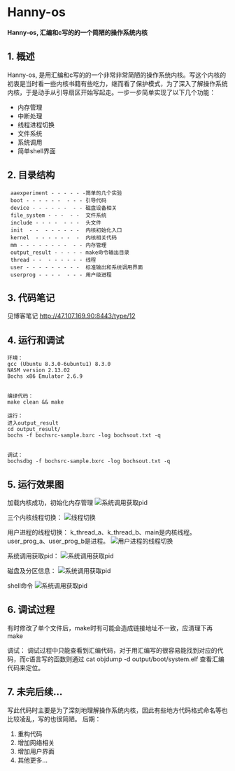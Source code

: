 # Hanny-os

**Hanny-os, 汇编和c写的的一个简陋的操作系统内核**

## 1. 概述
Hanny-os, 是用汇编和c写的的一个非常非常简陋的操作系统内核。写这个内核的初衷是当时看一些内核书籍有些吃力，继而看了保护模式，为了深入了解操作系统内核，于是动手从引导扇区开始写起走。一步一步简单实现了以下几个功能：
- 内存管理
- 中断处理
- 线程进程切换
- 文件系统
- 系统调用
- 简单shell界面

## 2. 目录结构

     aaexperiment - - - - - -简单的几个实验
     boot - - - - - -  - - - 引导代码
	 device - - - - - -  - - 磁盘设备相关
	 file_system - - -  - -  文件系统
	 include - - - -  - - -  头文件
	 init  - -  - - - - - -  内核初始化入口
	 kernel  - - - - - -  -  内核相关代码
	 mm - - - - - - - -  - - 内存管理
	 output_result - - - - - make命令输出目录
	 thread - -  - - - - - - 线程
	 user - - - - - - - - -  标准输出和系统调用界面
	 userprog - - - -  - - - 用户级进程

## 3. 代码笔记
 见博客笔记 http://47.107.169.90:8443/type/12
## 4. 运行和调试
    环境：
    gcc (Ubuntu 8.3.0-6ubuntu1) 8.3.0 
    NASM version 2.13.02
    Bochs x86 Emulator 2.6.9


    编译代码：
    make clean && make
    
    运行：
    进入output_result
    cd output_result/
    bochs -f bochsrc-sample.bxrc -log bochsout.txt -q
    
    
    调试：
    bochsdbg -f bochsrc-sample.bxrc -log bochsout.txt -q
## 5. 运行效果图

   加载内核成功，初始化内存管理
   ![系统调用获取pid](http://47.107.169.90/images/2019-07-28/1564288684-a931b4cc-fa81-4add-af51-7b93f18cb2c4.png "系统调用获取pid")
   
   
   三个内核线程切换：
   ![线程切换](http://47.107.169.90/images/2019-07-26/1564101717-c541a8e6-3810-447f-9948-53ecfdca0570.png "线程切换")
   
   
   用户进程的线程切换：
   k_thread_a、k_thread_b、main是内核线程。
   user_prog_a、user_prog_b是进程。
   ![用户进程的线程切换](http://47.107.169.90/images/2019-07-27/1564236501-fb6e34b3-578c-4f7c-8da5-3ef91cd31bbe.png "用户进程的线程切换")
   
   
   系统调用获取pid：
   ![系统调用获取pid](http://47.107.169.90/images/2019-07-27/1564240791-0e015615-1416-4534-87f5-548ba901970d.png "系统调用获取pid")
   
   
   磁盘及分区信息：
   ![系统调用获取pid](http://47.107.169.90/images/2019-07-28/1564289044-fcc85875-0521-4a57-964a-0337ff6dbcef.png "系统调用获取pid")
   
   
   shell命令
   ![系统调用获取pid](http://47.107.169.90/images/2019-07-28/1564289438-3fb295b2-d868-4463-bac8-6fc352debd71.png "系统调用获取pid")


## 6. 调试过程
   有时修改了单个文件后，make时有可能会造成链接地址不一致，应清理下再make
   
   调试：
   调试过程中只能查看到汇编代码，对于用汇编写的很容易能找到对应的代码，而c语言写的函数则通过
   cat objdump -d output/boot/system.elf 
   查看汇编代码来定位。

## 7. 未完后续...
  写此代码时主要是为了深刻地理解操作系统内核，因此有些地方代码格式命名等也比较凌乱，写的也很简陋。
  后期：
  1. 重构代码
  2. 增加网络相关
  3. 增加用户界面
  4. 其他更多...
